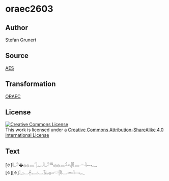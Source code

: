# oraec2603

## Author

Stefan Grunert

## Source

[AES](https://github.com/simondschweitzer/aes)

## Transformation

[ORAEC](https://oraec.github.io/)

## License

<a rel="license" href="http://creativecommons.org/licenses/by-sa/4.0/"><img alt="Creative Commons License" style="border-width:0" src="https://i.creativecommons.org/l/by-sa/4.0/88x31.png" /></a><br />This work is licensed under a <a rel="license" href="http://creativecommons.org/licenses/by-sa/4.0/">Creative Commons Attribution-ShareAlike 4.0 International License</a>

## Text

[⯑]𓇋𓌳�𓐍𓐍𓂋𓊹𓉻𓇋𓌳𓄪𓐍𓐍𓂋𓃢𓋴𓌉𓂋𓏛𓇋𓍿𓆑<br>
[⯑][⯑]𓇋𓈎𓂋𓐢𓂝𓂋𓅓𓐍𓏏𓎟𓋴𓌉𓂋𓏛𓇋𓍿𓆑<br>
